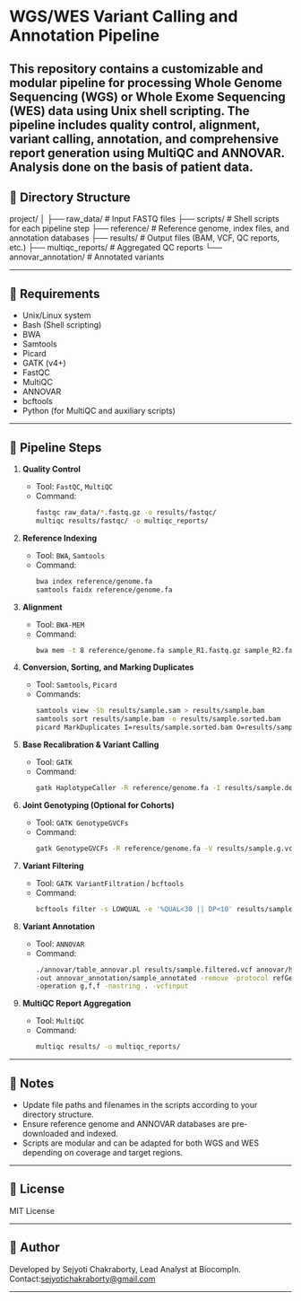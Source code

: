 # WGS/WES Variant Calling and Annotation Pipeline

This repository contains a customizable and modular pipeline for processing Whole Genome Sequencing (WGS) or Whole Exome Sequencing (WES) data using Unix shell scripting. The pipeline includes quality control, alignment, variant calling, annotation, and comprehensive report generation using MultiQC and ANNOVAR.
Analysis done on the basis of patient data.
---

## 📁 Directory Structure

project/
│
├── raw_data/ # Input FASTQ files
├── scripts/ # Shell scripts for each pipeline step
├── reference/ # Reference genome, index files, and annotation databases
├── results/ # Output files (BAM, VCF, QC reports, etc.)
├── multiqc_reports/ # Aggregated QC reports
└── annovar_annotation/ # Annotated variants


---

## 🔧 Requirements

- Unix/Linux system
- Bash (Shell scripting)
- BWA
- Samtools
- Picard
- GATK (v4+)
- FastQC
- MultiQC
- ANNOVAR
- bcftools
- Python (for MultiQC and auxiliary scripts)

---

## 🔄 Pipeline Steps

1. **Quality Control**
   - Tool: `FastQC`, `MultiQC`
   - Command:
     ```bash
     fastqc raw_data/*.fastq.gz -o results/fastqc/
     multiqc results/fastqc/ -o multiqc_reports/
     ```

2. **Reference Indexing**
   - Tool: `BWA`, `Samtools`
   - Command:
     ```bash
     bwa index reference/genome.fa
     samtools faidx reference/genome.fa
     ```

3. **Alignment**
   - Tool: `BWA-MEM`
   - Command:
     ```bash
     bwa mem -t 8 reference/genome.fa sample_R1.fastq.gz sample_R2.fastq.gz > results/sample.sam
     ```

4. **Conversion, Sorting, and Marking Duplicates**
   - Tool: `Samtools`, `Picard`
   - Commands:
     ```bash
     samtools view -Sb results/sample.sam > results/sample.bam
     samtools sort results/sample.bam -o results/sample.sorted.bam
     picard MarkDuplicates I=results/sample.sorted.bam O=results/sample.de_dup.bam M=results/sample.metrics.txt
     ```

5. **Base Recalibration & Variant Calling**
   - Tool: `GATK`
   - Command:
     ```bash
     gatk HaplotypeCaller -R reference/genome.fa -I results/sample.de_dup.bam -O results/sample.g.vcf.gz -ERC GVCF
     ```

6. **Joint Genotyping (Optional for Cohorts)**
   - Tool: `GATK GenotypeGVCFs`
   - Command:
     ```bash
     gatk GenotypeGVCFs -R reference/genome.fa -V results/sample.g.vcf.gz -O results/sample.vcf
     ```

7. **Variant Filtering**
   - Tool: `GATK VariantFiltration` / `bcftools`
   - Command:
     ```bash
     bcftools filter -s LOWQUAL -e '%QUAL<30 || DP<10' results/sample.vcf -o results/sample.filtered.vcf
     ```

8. **Variant Annotation**
   - Tool: `ANNOVAR`
   - Command:
     ```bash
     ./annovar/table_annovar.pl results/sample.filtered.vcf annovar/humandb/ -buildver hg38 \
     -out annovar_annotation/sample_annotated -remove -protocol refGene,clinvar_20220320,dbnsfp42a \
     -operation g,f,f -nastring . -vcfinput
     ```

9. **MultiQC Report Aggregation**
   - Tool: `MultiQC`
   - Command:
     ```bash
     multiqc results/ -o multiqc_reports/
     ```

---

## 📌 Notes

- Update file paths and filenames in the scripts according to your directory structure.
- Ensure reference genome and ANNOVAR databases are pre-downloaded and indexed.
- Scripts are modular and can be adapted for both WGS and WES depending on coverage and target regions.

---

## 📜 License

MIT License

---

## 👤 Author

Developed by Sejyoti Chakraborty, Lead Analyst at BiocompIn.  
Contact:sejyotichakraborty@gmail.com

---

